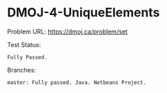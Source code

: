 # DMOJ-4-UniqueElements

Problem URL:
    https://dmoj.ca/problem/set
    
Test Status:
    
    Fully Passed.
    
Branches:

    master: Fully passed. Java. Netbeans Project.
    
